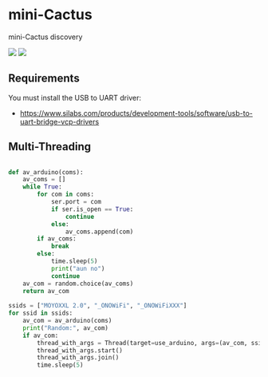 # mini-Cactus
mini-Cactus discovery

[![](https://img.shields.io/badge/twitter-@alexfrancow-00aced?style=flat-square&logo=twitter&logoColor=white)](https://twitter.com/alexfrancow) [![](https://img.shields.io/badge/linkedin-@alexfrancow-0084b4?style=flat-square&logo=linkedin&logoColor=white)](https://www.linkedin.com/in/alexfrancow)


## Requirements

You must install the USB to UART driver:
- https://www.silabs.com/products/development-tools/software/usb-to-uart-bridge-vcp-drivers

## Multi-Threading

```python

def av_arduino(coms):
    av_coms = []
    while True:
        for com in coms:
            ser.port = com
            if ser.is_open == True:
                continue
            else:
                av_coms.append(com)
        if av_coms:
            break
        else:
            time.sleep(5)
            print("aun no")
            continue
    av_com = random.choice(av_coms)
    return av_com
    
ssids = ["MOYOXXL 2.0", "_ONOWiFi", "_ONOWiFiXXX"]
for ssid in ssids:
    av_com = av_arduino(coms)
    print("Random:", av_com)
    if av_com:
        thread_with_args = Thread(target=use_arduino, args=(av_com, ssid))
        thread_with_args.start()
        thread_with_args.join()
        time.sleep(5)
```

